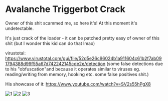 # Avalanche Triggerbot Crack
Owner of this shit scammed me, so here it's! 
At this moment it's undetectable.

It's just crack of the loader - it can be patched pretty easy of owner of this shit (but I wonder this kid can do that lmao)

virustotal: https://www.virustotal.com/gui/file/52d5e26c96024b1a911604c61b2f7ab091794388d99f55a67d742242145cde2e/detection
(some false detections due to his "obfuscation"and because it operates similar to viruses eg. reading/writing from memory, hooking etc. some false positives shit.)

His showcase of it:
https://www.youtube.com/watch?v=SV2s55hPgX8

![1](https://user-images.githubusercontent.com/104938153/166818555-186d8235-9109-4384-a2a2-743e132d300f.png)
![2](https://user-images.githubusercontent.com/104938153/166818559-1a774446-28fe-4437-a618-a6a125df1b78.png)
![3](https://user-images.githubusercontent.com/104938153/166818562-3c4e1cdb-85fc-4ead-bc89-cff2ca84f272.png)
